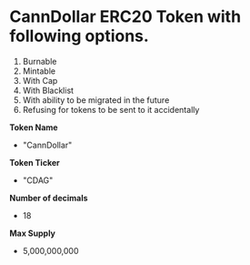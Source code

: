 # CannDollar ERC20 Token with following options.

1. Burnable
2. Mintable
3. With Cap
4. With Blacklist
5. With ability to be migrated in the future
6. Refusing for tokens to be sent to it accidentally

**Token Name**

* "CannDollar"

**Token Ticker**
* "CDAG"

**Number of decimals**
* 18

**Max Supply**
* 5,000,000,000